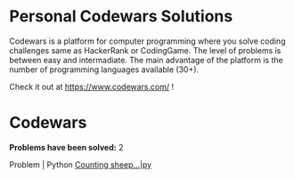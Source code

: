 # Personal Codewars Solutions

Codewars is a platform for computer programming where you solve coding challenges same as HackerRank or CodingGame.
The level of problems is between easy and intermadiate.
The main advantage of the platform is the number of programming languages available (30+).

Check it out at https://www.codewars.com/ ! 

# Codewars
**Problems have been solved:** 2

Problem | Python
[Counting sheep...](https://www.codewars.com/kata/54edbc7200b811e956000556)|[py](counting-sheep/solution.py)